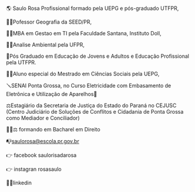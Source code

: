:earth_americas: Saulo Rosa Profissional formado pela UEPG e pós-graduado UTFPR, 

:man_teacher:Pofessor  Geografia da SEED/PR,

:technologist:MBA em Gestao em TI pela Faculdade Santana, Instituto Doll,

:man_student:Analise Ambiental pela UFPR,

:ticket:Pós Graduado em Educação de Jovens e Adultos e Educação Profissional pela UTFPR.

:man_student:Aluno especial do Mestrado em Ciências Sociais pela UEPG,

:screwdriver:SENAI Ponta Grossa, no Curso Eletricidade com Embasamento de Eletrônica e Utilização de Aparelhos:magnet:

:balance_scale:Estagiário da Secretaria de Justiça do Estado do Paraná no CEJUSC (Centro Judiciário de Soluções de Conflitos e Cidadania de Ponta Grossa como Mediador e Conciliador) 

:man_student::balance_scale: formando em Bacharel em Direito

:mailbox_with_no_mail:saulorosa@escola.pr.gov.br

:point_right: facebook saulorisadarosa

:point_right: instagran rosasaulo

:teacher:linkedin
